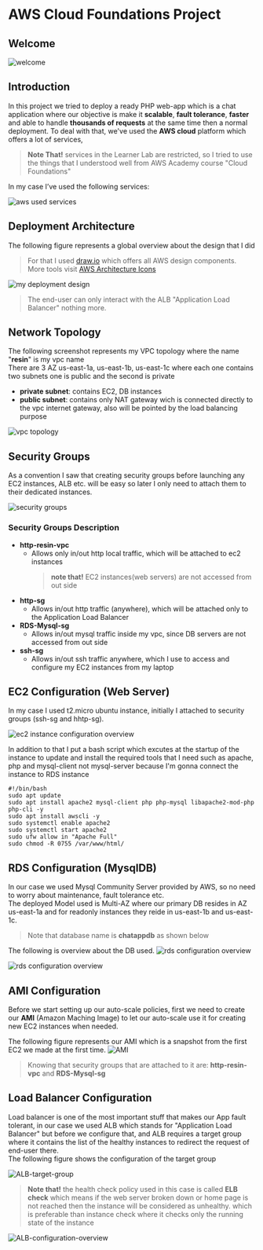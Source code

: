 # AWS Cloud Foundations Project

## Welcome

![welcome](screenshots/slides/slide1.jpg)

## Introduction

In this project we tried to deploy a ready PHP web-app which is a chat application where our objective is make it **scalable**, **fault tolerance**, **faster** and able to handle **thousands of requests** at the same time then a normal deployment.
To deal with that, we've used the **AWS cloud** platform which offers a lot of services,

> **Note That!** services in the Learner Lab are restricted, so I tried to use the things that I understood well from AWS Academy course "Cloud Foundations"

In my case I’ve used the following services:

![aws used services](screenshots/slides/slide2.jpg)

## Deployment Architecture

The following figure represents a global overview about the design that I did

> For that I used [draw.io](https://app.diagrams.net/?splash=0&libs=aws4) which offers all AWS design components.  
> More tools visit [AWS Architecture Icons](https://aws.amazon.com/architecture/icons/)

![my deployment design](screenshots/aws-diagram.jpg)

> The end-user can only interact with the ALB "Application Load Balancer" nothing more.

## Network Topology

The following screenshot represents my VPC topology where the name "**resin**" is my vpc name  
There are 3 AZ us-east-1a, us-east-1b, us-east-1c where each one contains two subnets one is public and the second is private

- **private subnet**: contains EC2, DB instances
- **public subnet**: contains only NAT gateway wich is connected directly to the vpc internet gateway, also will be pointed by the load balancing purpose

![vpc topology](screenshots/resin-vpc.png)

## Security Groups

As a convention I saw that creating security groups before launching any EC2 instances, ALB etc. will be easy so later I only need to attach them to their dedicated instances.

![security groups](screenshots/security-groups.png)

### Security Groups Description

- **http-resin-vpc**
  - Allows only in/out http local traffic, which will be attached to ec2 instances
    > **note that!** EC2 instances(web servers) are not accessed from out side
- **http-sg**
  - Allows in/out http traffic (anywhere), which will be attached only to the Application Load Balancer
- **RDS-Mysql-sg**
  - Allows in/out mysql traffic inside my vpc, since DB servers are not accessed from out side
- **ssh-sg**
  - Allows in/out ssh traffic anywhere, which I use to access and configure my EC2 instances from my laptop

## EC2 Configuration (Web Server)

In my case I used t2.micro ubuntu instance, initially I attached to security groups (ssh-sg and hhtp-sg).

![ec2 instance configuration overview](screenshots/create-ec2.png)

In addition to that I put a bash script which excutes at the startup of the instance to update and install the required tools that I need such as apache, php and mysql-client not mysql-server because I'm gonna connect the instance to RDS instance

```
#!/bin/bash
sudo apt update
sudo apt install apache2 mysql-client php php-mysql libapache2-mod-php php-cli -y
sudo apt install awscli -y
sudo systemctl enable apache2
sudo systemctl start apache2
sudo ufw allow in "Apache Full"
sudo chmod -R 0755 /var/www/html/
```

## RDS Configuration (MysqlDB)

In our case we used Mysql Community Server provided by AWS, so no need to worry about maintenance, fault tolerance etc.  
The deployed Model used is Multi-AZ where our primary DB resides in AZ us-east-1a and for readonly instances they reide in us-east-1b and us-east-1c.

> Note that database name is **chatappdb** as shown below

The following is overview about the DB used.
![rds configuration overview](screenshots/rds-1.png)

![rds configuration overview](screenshots/rds-2.png)

## AMI Configuration

Before we start setting up our auto-scale policies, first we need to create our **AMI** (Amazon Maching Image) to let our auto-scale use it for creating new EC2 instances when needed.

The following figure represents our AMI which is a snapshot from the first EC2 we made at the first time.
![AMI](screenshots/AMI.png)

> Knowing that security groups that are attached to it are: **http-resin-vpc** and **RDS-Mysql-sg**

## Load Balancer Configuration

Load balancer is one of the most important stuff that makes our App fault tolerant, in our case we used ALB which stands for "Application Load Balancer" but before we configure that, and ALB requires a target group where it contains the list of the healthy instances to redirect the request of end-user there.  
The following figure shows the configuration of the target group

![ALB-target-group](screenshots/ALB-1.png)

> **Note that!** the health check policy used in this case is called **ELB check** which means if the web server broken down or home page is not reached then the instance will be considered as unhealthy. which is preferable than instance check where it checks only the running state of the instance

![ALB-configuration-overview](screenshots/ALB-2.png)
